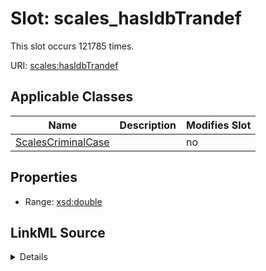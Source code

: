 

# Slot: scales_hasIdbTrandef




This slot occurs 121785 times.


URI: [scales:hasIdbTrandef](http://schemas.scales-okn.org/rdf/scales#hasIdbTrandef)



<!-- no inheritance hierarchy -->





## Applicable Classes

| Name | Description | Modifies Slot |
| --- | --- | --- |
| [ScalesCriminalCase](../classes/ScalesCriminalCase.md) |  |  no  |







## Properties

* Range: [xsd:double](http://www.w3.org/2001/XMLSchema#double)







## LinkML Source

<details>

```yaml
name: scales_hasIdbTrandef
from_schema: okns:scales-kg
rank: 1000
slot_uri: scales:hasIdbTrandef
alias: scales_hasIdbTrandef
domain_of:
- scales_CriminalCase
range: double

```
</details>